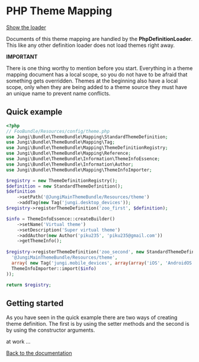 PHP Theme Mapping
=================

[Show the loader](https://github.com/piku235/JungiThemeBundle/tree/master/Mapping/Loader/PhpDefinitionLoader.php)

Documents of this theme mapping are handled by the **PhpDefinitionLoader**. This like any other definition loader does 
not load themes right away.  

**IMPORTANT**

There is one thing worthy to mention before you start. Everything in a theme mapping document has a local scope, so you 
do not have to be afraid that something gets overridden. Themes at the beginning also have a local scope, only when they 
are being added to a theme source they must have an unique name to prevent name conflicts.

Quick example
-------------

```php
<?php
// FooBundle/Resources/config/theme.php
use Jungi\Bundle\ThemeBundle\Mapping\StandardThemeDefinition;
use Jungi\Bundle\ThemeBundle\Mapping\Tag;
use Jungi\Bundle\ThemeBundle\Mapping\ThemeDefinitionRegistry;
use Jungi\Bundle\ThemeBundle\Mapping\Reference;
use Jungi\Bundle\ThemeBundle\Information\ThemeInfoEssence;
use Jungi\Bundle\ThemeBundle\Information\Author;
use Jungi\Bundle\ThemeBundle\Mapping\ThemeInfoImporter;

$registry = new ThemeDefinitionRegistry();
$definition = new StandardThemeDefinition();
$definition
    ->setPath('@JungiMainThemeBundle/Resources/theme')
    ->addTag(new Tag('jungi.desktop_devices'));
$registry->registerThemeDefinition('zoo_first', $definition);

$info = ThemeInfoEssence::createBuilder()
    ->setName('Virtual theme')
    ->setDescription('Super virtual theme')
    ->addAuthor(new Author('piku235', 'piku235@gmail.com'))
    ->getThemeInfo();
    
$registry->registerThemeDefinition('zoo_second', new StandardThemeDefinition(
  '@JungiMainThemeBundle/Resources/theme',
  array( new Tag('jungi.mobile_devices', array(array('iOS', 'AndroidOS'))) ),
  ThemeInfoImporter::import($info)
));

return $registry;
```

Getting started
---------------

As you have seen in the quick example there are two ways of creating theme definition. The first is by using the setter 
methods and the second is by using the constructor arguments.

at work ...

[Back to the documentation](https://github.com/piku235/JungiThemeBundle/blob/master/Resources/doc/index.md)